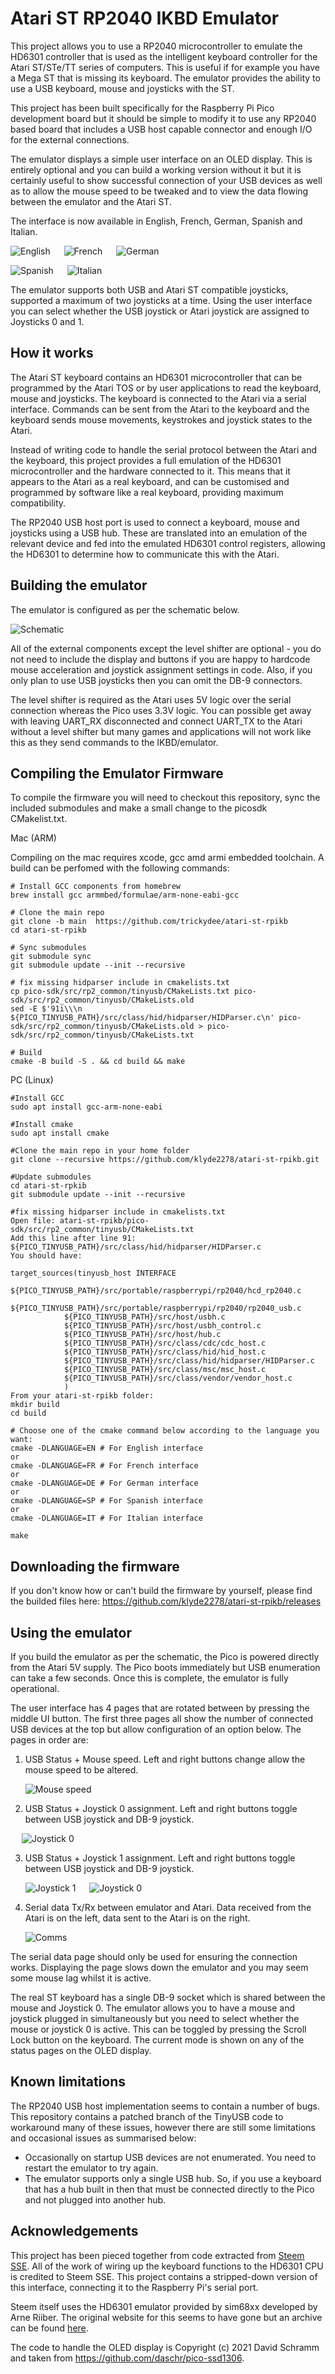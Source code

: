 # Atari ST RP2040 IKBD Emulator

This project allows you to use a RP2040 microcontroller to emulate the HD6301 controller that is used as the intelligent keyboard controller for the Atari ST/STe/TT series of computers. This is useful if for example you have a Mega ST that is missing its keyboard. The emulator provides the ability to use a USB keyboard, mouse and joysticks with the ST.

This project has been built specifically for the Raspberry Pi Pico development board but it should be simple to modify it to use any RP2040 based
board that includes a USB host capable connector and enough I/O for the external connections.

The emulator displays a simple user interface on an OLED display. This is entirely optional and you can build a working version without it but
it is certainly useful to show successful connection of your USB devices as well as to allow the mouse speed to be tweaked and to view the data
flowing between the emulator and the Atari ST.

The interface is now available in English, French, German, Spanish and Italian.

![English](mouse_EN.jpg) &emsp; ![French](mouse_FR.jpg) &emsp; ![German](mouse_DE.jpg)

![Spanish](mouse_SP.jpg) &emsp; ![Italian](mouse_IT.jpg)

The emulator supports both USB and Atari ST compatible joysticks, supported a maximum of two joysticks at a time. Using the user interface
you can select whether the USB joystick or Atari joystick are assigned to Joysticks 0 and 1.

## How it works
The Atari ST keyboard contains an HD6301 microcontroller that can be programmed by the Atari TOS or by user applications to read the keyboard, mouse and joysticks. The keyboard is connected to the Atari via a serial interface. Commands can be sent from the Atari to the keyboard and the keyboard sends mouse movements, keystrokes and joystick states to the Atari.

Instead of writing code to handle the serial protocol between the Atari and the keyboard, this project provides a full emulation of the HD6301 microcontroller and the hardware connected to it. This means that it appears to the Atari as a real keyboard, and can be customised and programmed by software like a real keyboard, providing maximum compatibility.

The RP2040 USB host port is used to connect a keyboard, mouse and joysticks using a USB hub. These are translated into an emulation of the relevant device and fed into the emulated HD6301 control registers, allowing the HD6301 to determine how to communicate this with the Atari.

## Building the emulator
The emulator is configured as per the schematic below.

![Schematic](schematic.png)

All of the external components except the level shifter are optional - you do not need to include the display and buttons if you are happy to hardcode mouse acceleration and joystick assignment settings in code. Also, if you only plan to use USB joysticks then you can omit the DB-9 connectors.

The level shifter is required as the Atari uses 5V logic over the serial connection whereas the Pico uses 3.3V logic. You can possible get away with leaving UART_RX disconnected and connect UART_TX to the Atari without a level shifter but many games and applications will not work like this as they send commands to the IKBD/emulator.

## Compiling the Emulator Firmware

To compile the firmware you will need to checkout this repository, sync the included submodules and make a small change to the picosdk CMakelist.txt.

Mac (ARM)  

Compiling on the mac requires xcode, gcc amd armi embedded toolchain. A build can be perfomed with the following commands:

```
# Install GCC components from homebrew
brew install gcc armmbed/formulae/arm-none-eabi-gcc

# Clone the main repo
git clone -b main  https://github.com/trickydee/atari-st-rpikb
cd atari-st-rpikb

# Sync submodules
git submodule sync
git submodule update --init --recursive

# fix missing hidparser include in cmakelists.txt
cp pico-sdk/src/rp2_common/tinyusb/CMakeLists.txt pico-sdk/src/rp2_common/tinyusb/CMakeLists.old
sed -E $'91i\\\n            ${PICO_TINYUSB_PATH}/src/class/hid/hidparser/HIDParser.c\n' pico-sdk/src/rp2_common/tinyusb/CMakeLists.old > pico-sdk/src/rp2_common/tinyusb/CMakeLists.txt

# Build
cmake -B build -S . && cd build && make
```

PC (Linux)
```
#Install GCC
sudo apt install gcc-arm-none-eabi

#Install cmake
sudo apt install cmake

#Clone the main repo in your home folder
git clone --recursive https://github.com/klyde2278/atari-st-rpikb.git

#Update submodules
cd atari-st-rpkib
git submodule update --init --recursive

#fix missing hidparser include in cmakelists.txt
Open file: atari-st-rpikb/pico-sdk/src/rp2_common/tinyusb/CMakeLists.txt
Add this line after line 91:  ${PICO_TINYUSB_PATH}/src/class/hid/hidparser/HIDParser.c
You should have:

target_sources(tinyusb_host INTERFACE
            ${PICO_TINYUSB_PATH}/src/portable/raspberrypi/rp2040/hcd_rp2040.c
            ${PICO_TINYUSB_PATH}/src/portable/raspberrypi/rp2040/rp2040_usb.c
            ${PICO_TINYUSB_PATH}/src/host/usbh.c
            ${PICO_TINYUSB_PATH}/src/host/usbh_control.c
            ${PICO_TINYUSB_PATH}/src/host/hub.c
            ${PICO_TINYUSB_PATH}/src/class/cdc/cdc_host.c
            ${PICO_TINYUSB_PATH}/src/class/hid/hid_host.c
            ${PICO_TINYUSB_PATH}/src/class/hid/hidparser/HIDParser.c
            ${PICO_TINYUSB_PATH}/src/class/msc/msc_host.c
            ${PICO_TINYUSB_PATH}/src/class/vendor/vendor_host.c
            )
From your atari-st-rpikb folder:
mkdir build
cd build

# Choose one of the cmake command below according to the language you want:
cmake -DLANGUAGE=EN # For English interface
or
cmake -DLANGUAGE=FR # For French interface
or
cmake -DLANGUAGE=DE # For German interface
or
cmake -DLANGUAGE=SP # For Spanish interface
or
cmake -DLANGUAGE=IT # For Italian interface

make
```
## Downloading the firmware
If you don't know how or can't build the firmware by yourself, please find the builded files here: https://github.com/klyde2278/atari-st-rpikb/releases

## Using the emulator
If you build the emulator as per the schematic, the Pico is powered directly from the Atari 5V supply. The Pico boots immediately but USB enumeration can take a few seconds. Once this is complete, the emulator is fully operational.

The user interface has 4 pages that are rotated between by pressing the middle UI button. The first three pages all show the number of connected USB devices at the top but allow configuration of an option below. The pages in order are:

1. USB Status + Mouse speed. Left and right buttons change allow the mouse speed to be altered.
   
   ![Mouse speed](mouse_EN.jpg)

2. USB Status + Joystick 0 assignment. Left and right buttons toggle between USB joystick and DB-9 joystick.
   
 &emsp; ![Joystick 0](joy0_dsub.jpg)

3. USB Status + Joystick 1 assignment. Left and right buttons toggle between USB joystick and DB-9 joystick.
   
   ![Joystick 1](joy1_usb.jpg)  &emsp; ![Joystick 0](joy1_dsub.jpg)

4. Serial data Tx/Rx between emulator and Atari. Data received from the Atari is on the left, data sent to the Atari is on the right.
   
   ![Comms](comms.jpg)

The serial data page should only be used for ensuring the connection works. Displaying the page slows down the emulator and you may seem some mouse lag whilst it is active.

The real ST keyboard has a single DB-9 socket which is shared between the mouse and Joystick 0. The emulator allows you to have a mouse and joystick plugged in simultaneously but you need to select whether the mouse or joystick 0 is active. This can be toggled by pressing the Scroll Lock button on the keyboard. The current mode is shown on any of the status pages on the OLED display.
## Known limitations
The RP2040 USB host implementation seems to contain a number of bugs. This repository contains a patched branch of the TinyUSB code to workaround many of these issues, however there are still some limitations and occasional issues as summarised below:

* Occasionally on startup USB devices are not enumerated. You need to restart the emulator to try again.
* The emulator supports only a single USB hub. So, if you use a keyboard that has a hub built in then that must be connected directly to the Pico and not plugged into another hub.

## Acknowledgements
This project has been pieced together from code extracted from [Steem SSE](https://sourceforge.net/projects/steemsse/). All of the work of wiring up the keyboard functions to the HD6301 CPU is credited to Steem SSE. This project contains a stripped-down version of this interface, connecting it to the Raspberry Pi's serial port.

Steem itself uses the HD6301 emulator provided by sim68xx developed by Arne Riiber. The original website for this seems to have gone but an archive can be found [here](http://www.oocities.org/thetropics/harbor/8707/simulator/sim68xx/).

The code to handle the OLED display is Copyright (c) 2021 David Schramm and taken from https://github.com/daschr/pico-ssd1306.
